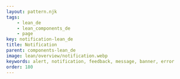 ```yaml
---
layout: pattern.njk
tags: 
    - lean_de
    - lean_components_de
    - page
key: notification-lean_de
title: Notification
parent: components-lean_de
image: lean/overview/notification.webp
keywords: alert, notification, feedback, message, banner, error
order: 180
---
```

